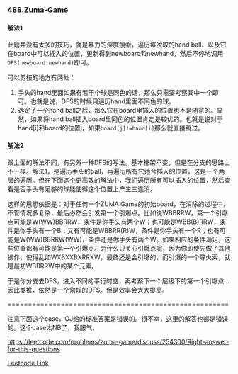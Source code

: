 ### 488.Zuma-Game

#### 解法1
此题并没有太多的技巧，就是暴力的深度搜索，遍历每次取的hand ball、以及它在board中可以插入的位置，更新得到newboard和newhand，然后不停地调用```DFS(newboard,newhand)```即可。

可以剪枝的地方有两处：
1. 手头的hand里面如果有若干个球是同色的话，那么只需要考察其中一个即可。也就是说，DFS的时候只遍历hand里面不同色的球。
2. 选定了一个hand ball之后，那么它在board里插入的位置也不是随意的。显然，如果将hand ball插入board里同色的位置肯定是较优的。也就是说对于hand[i]和board的位置j，如果```board[j]!=hand[i]```那么就直接跳过。

#### 解法2
跟上面的解法不同，有另外一种DFS的写法。基本框架不变，但是在分支的思路上不一样。解法1，是遍历手头的ball，再遍历所有它适合插入的位置，这是一个两层的遍历。但在下面这个更高效的解法中，我们遍历所有可以插入的位置，然后查看是否手头有足够的球能使得这个位置上产生三连消。

这样的思想依据是：对于任何一个ZUMA Game的初始board，在消除的过程中，不管情况多复杂，最后必然会引发第一个引爆点。比如说WBBRRW，第一个引爆点可能是W(WW)BBRRW，条件是你手头有两个W；也可能是WBB(B)RRW，条件是你手头有一个B；又有可能是WBBRR(R)W，条件是你手头有一个R；也有可能是W(WW)BBRRW(WW)，条件还是你手头有两个W。如果相应的条件满足，这些位置都有可能是第一个引爆点。为什么只关心引爆点呢，因为你即使先做了其他操作，使得乱如WXBXXBXRRXW，最终还是会引爆的，而引爆的一个导火索，就是最初WBBRRW中的某个元素。

于是你分支去DFS，进入不同的平行时空，再考察下一个层级下的第一个引爆点...因此类推，依然是一个常规的DFS。但是效率会大大提高。

======================================================

注意下面这个case，OJ给的标准答案是错误的。很不幸，这里的解答也都是错误的。这个case太NB了，我服气，

https://leetcode.com/problems/zuma-game/discuss/254300/Right-answer-for-this-questions



[Leetcode Link](https://leetcode.com/problems/zuma-game)